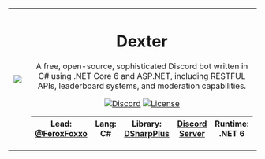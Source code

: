 <table>
    <tr>
        <td align="center" width="25%">
            <img src="https://cdn.discordapp.com/attachments/781077443338960926/807479083297931264/DexLove.png"></img>
        </td>
        <td align="center" width="75%">
            
# Dexter

A free, open-source, sophisticated Discord bot written in C# using .NET Core 6 and ASP.NET, including RESTFUL APIs, leaderboard systems, and moderation capabilities.

[![Discord](https://img.shields.io/discord/336243033416794118.svg?color=7000FB&label=discord&style=for-the-badge)](https://discord.gg/USFurries)
[![License](https://img.shields.io/github/license/FeroxFoxxo/DiscordSlash.svg?color=7000FB&style=for-the-badge)](https://github.com/FeroxFoxxo/DiscordSlash/blob/master/LICENSE)
  
|**Lead:** [@FeroxFoxxo](https://github.com/FeroxFoxxo)|**Lang:** C#|**Library:** [DSharpPlus](https://github.com/DSharpPlus/DSharpPlus)|[Discord Server](https://discord.gg/USFurries)|**Runtime**: .NET 6
|---|---|---|---|---|
          
</table>

